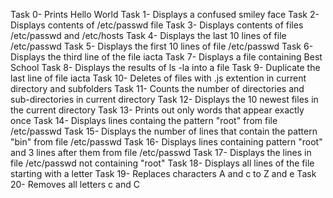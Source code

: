 Task 0- Prints Hello World
Task 1- Displays a confused smiley face
Task 2- Displays contents of /etc/passwd file
Task 3- Displays contents of files /etc/passwd and /etc/hosts
Task 4- Displays the last 10 lines of file /etc/passwd
Task 5- Displays the first 10 lines of file /etc/passwd
Task 6- Displays the third line of the file iacta
Task 7- Displays a file containing Best School
Task 8- Displays the results of ls -la into a file 
Task 9- Duplicate the last line of file iacta
Task 10- Deletes of files with .js extention in current directory and subfolders
Task 11- Counts the number of directories and sub-directories in current directory
Task 12- Displays the 10 newest files in the current directory
Task 13- Prints out only words that appear exactly once
Task 14- Displays lines containg the pattern "root" from file /etc/passwd
Task 15- Displays the number of lines that contain the pattern "bin" from file /etc/passwd
Task 16- Displays lines containing pattern "root" and 3 lines after them from file /etc/passwd
Task 17- Displays the lines in file /etc/passwd not containing "root"
Task 18- Displays all lines of the file starting with a letter
Task 19- Replaces characters A and c to Z and e
Task 20- Removes all letters c and C
